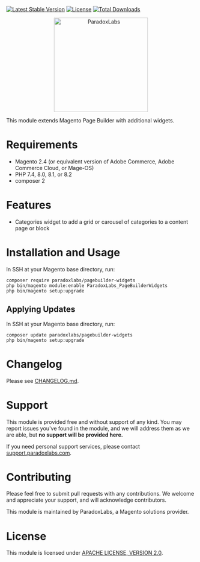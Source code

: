 [![Latest Stable Version](https://poser.pugx.org/paradoxlabs/pagebuilder-widgets/v/stable)](https://packagist.org/packages/paradoxlabs/pagebuilder-widgets)
[![License](https://poser.pugx.org/paradoxlabs/pagebuilder-widgets/license)](https://packagist.org/packages/paradoxlabs/pagebuilder-widgets)
[![Total Downloads](https://poser.pugx.org/paradoxlabs/pagebuilder-widgets/downloads)](https://packagist.org/packages/paradoxlabs/pagebuilder-widgets)

<p align="center">
    <a href="https://www.paradoxlabs.com"><img alt="ParadoxLabs" src="https://paradoxlabs.com/wp-content/uploads/2020/02/pl-logo-canva-2.png" width="250"></a>
</p>

This module extends Magento Page Builder with additional widgets.

Requirements
============

* Magento 2.4 (or equivalent version of Adobe Commerce, Adobe Commerce Cloud, or Mage-OS)
* PHP 7.4, 8.0, 8.1, or 8.2
* composer 2

Features
========

* Categories widget to add a grid or carousel of categories to a content page or block

Installation and Usage
======================

In SSH at your Magento base directory, run:

    composer require paradoxlabs/pagebuilder-widgets
    php bin/magento module:enable ParadoxLabs_PageBuilderWidgets
    php bin/magento setup:upgrade

## Applying Updates

In SSH at your Magento base directory, run:

    composer update paradoxlabs/pagebuilder-widgets
    php bin/magento setup:upgrade

Changelog
=========

Please see [CHANGELOG.md](https://github.com/ParadoxLabs-Inc/pagebuilder-widgets/blob/master/CHANGELOG.md).

Support
=======

This module is provided free and without support of any kind. You may report issues you've found in the module, and we
will address them as we are able, but **no support will be provided here.**

If you need personal support services, please contact [support.paradoxlabs.com](https://support.paradoxlabs.com).

Contributing
============

Please feel free to submit pull requests with any contributions. We welcome and appreciate your support, and will
acknowledge contributors.

This module is maintained by ParadoxLabs, a Magento solutions provider.

License
=======

This module is licensed
under [APACHE LICENSE, VERSION 2.0](https://github.com/ParadoxLabs-Inc/pagebuilder-widgets/blob/master/LICENSE).
